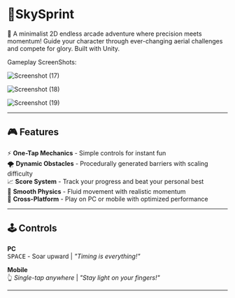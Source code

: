 # 🦜SkySprint

🌟 A minimalist 2D endless arcade adventure where precision meets momentum! Guide your character through ever-changing aerial challenges and compete for glory. Built with Unity.

Gameplay ScreenShots:

![Screenshot (17)](https://github.com/user-attachments/assets/277b5b8b-d8a1-47d5-b2d5-b99db944aadb)


![Screenshot (18)](https://github.com/user-attachments/assets/793e9fe6-806e-4605-aac6-4318942efe50)


![Screenshot (19)](https://github.com/user-attachments/assets/7894988f-ed6b-4a08-b0bf-dab55ea92b67)


---

## 🎮 Features

⚡ **One-Tap Mechanics** - Simple controls for instant fun  
🌪️ **Dynamic Obstacles** - Procedurally generated barriers with scaling difficulty  
📈 **Score System** - Track your progress and beat your personal best  
🔄 **Smooth Physics** - Fluid movement with realistic momentum  
📱 **Cross-Platform** - Play on PC or mobile with optimized performance

---

## 🕹️ Controls

**PC**  
<kbd>SPACE</kbd> - Soar upward | *"Timing is everything!"*  

**Mobile**  
👆 *Single-tap anywhere* | *"Stay light on your fingers!"*

---
